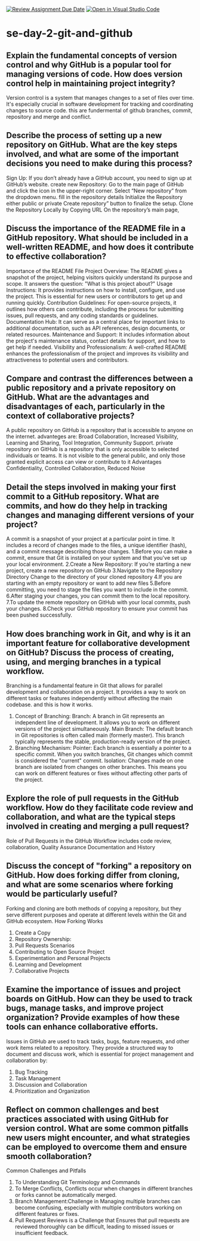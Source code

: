 [![Review Assignment Due Date](https://classroom.github.com/assets/deadline-readme-button-22041afd0340ce965d47ae6ef1cefeee28c7c493a6346c4f15d667ab976d596c.svg)](https://classroom.github.com/a/8wgCKhpZ)
[![Open in Visual Studio Code](https://classroom.github.com/assets/open-in-vscode-2e0aaae1b6195c2367325f4f02e2d04e9abb55f0b24a779b69b11b9e10269abc.svg)](https://classroom.github.com/online_ide?assignment_repo_id=15588256&assignment_repo_type=AssignmentRepo)
# se-day-2-git-and-github
## Explain the fundamental concepts of version control and why GitHub is a popular tool for managing versions of code. How does version control help in maintaining project integrity?
Version control is a system that manages changes to a set of files over time. It's especially crucial in software development for tracking and coordinating changes to source code. 
this are fundermental of github branches, commit, repository and merge and conflict.


## Describe the process of setting up a new repository on GitHub. What are the key steps involved, and what are some of the important decisions you need to make during this process?
Sign Up: If you don’t already have a GitHub account, you need to sign up at GitHub’s website.
create new Repository: Go to the main page of GitHub and click the icon in the upper-right corner. Select “New repository” from the dropdown menu.
fill in the repository details 
Initialize the Repository either public or private
Create repository” button to finalize the setup.
Clone the Repository Locally by Copying URL On the repository’s main page, 


## Discuss the importance of the README file in a GitHub repository. What should be included in a well-written README, and how does it contribute to effective collaboration?
Importance of the README File
Project Overview: The README gives a snapshot of the project, helping visitors quickly understand its purpose and scope. It answers the question: "What is this project about?"
Usage Instructions: It provides instructions on how to install, configure, and use the project. This is essential for new users or contributors to get up and running quickly.
Contribution Guidelines: For open-source projects, it outlines how others can contribute, including the process for submitting issues, pull requests, and any coding standards or guidelines.
Documentation Hub: It can serve as a central place for important links to additional documentation, such as API references, design documents, or related resources.
Maintenance and Support: It includes information about the project's maintenance status, contact details for support, and how to get help if needed.
Visibility and Professionalism: A well-crafted README enhances the professionalism of the project and improves its visibility and attractiveness to potential users and contributors.


## Compare and contrast the differences between a public repository and a private repository on GitHub. What are the advantages and disadvantages of each, particularly in the context of collaborative projects?
A public repository on GitHub is a repository that is accessible to anyone on the internet.
advanteges are: Broad Collaboration, Increased Visibility, Learning and Sharing, Tool Integration, Community Support.
private repository on GitHub is a repository that is only accessible to selected individuals or teams. It is not visible to the general public, and only those granted explicit access can view or contribute to it
Advantages Confidentiality, Controlled Collaboration, Reduced Noise


## Detail the steps involved in making your first commit to a GitHub repository. What are commits, and how do they help in tracking changes and managing different versions of your project?
A commit is a snapshot of your project at a particular point in time. It includes a record of changes made to the files, a unique identifier (hash), and a commit message describing those changes.
1.Before you can make a commit, ensure that Git is installed on your system and that you've set up your local environment.
2.Create a New Repository: If you’re starting a new project, create a new repository on GitHub
3.Navigate to the Repository Directory Change to the directory of your cloned repository
4.If you are starting with an empty repository or want to add new files
5.Before committing, you need to stage the files you want to include in the commit.
6.After staging your changes, you can commit them to the local repository.
7.To update the remote repository on GitHub with your local commits, push your changes.
8.Check your GitHub repository to ensure your commit has been pushed successfully.


## How does branching work in Git, and why is it an important feature for collaborative development on GitHub? Discuss the process of creating, using, and merging branches in a typical workflow.
Branching is a fundamental feature in Git that allows for parallel development and collaboration on a project. It provides a way to work on different tasks or features independently without affecting the main codebase. and this is how it works.
1. Concept of Branching:
Branch: A branch in Git represents an independent line of development. It allows you to work on different versions of the project simultaneously.
Main Branch: The default branch in Git repositories is often called main (formerly master). This branch typically represents the stable, production-ready version of the project.
2. Branching Mechanism:
Pointer: Each branch is essentially a pointer to a specific commit. When you switch branches, Git changes which commit is considered the "current" commit.
Isolation: Changes made on one branch are isolated from changes on other branches. This means you can work on different features or fixes without affecting other parts of the project.


## Explore the role of pull requests in the GitHub workflow. How do they facilitate code review and collaboration, and what are the typical steps involved in creating and merging a pull request?
Role of Pull Requests in the GitHub Workflow includes 
code review, 
collaboration, 
Quality Assurance
Documentation and History



## Discuss the concept of "forking" a repository on GitHub. How does forking differ from cloning, and what are some scenarios where forking would be particularly useful?
Forking and cloning are both methods of copying a repository, but they serve different purposes and operate at different levels within the Git and GitHub ecosystem.
How Forking Works
1. Create a Copy
2. Repository Ownership:
3. Pull Requests
Scenarios
1. Contributing to Open Source Project
2. Experimentation and Personal Projects
3. Learning and Development
4. Collaborative Projects


## Examine the importance of issues and project boards on GitHub. How can they be used to track bugs, manage tasks, and improve project organization? Provide examples of how these tools can enhance collaborative efforts.
Issues in GitHub are used to track tasks, bugs, feature requests, and other work items related to a repository. They provide a structured way to document and discuss work, which is essential for project management and collaboration by:
1. Bug Tracking
2. Task Management
3. Discussion and Collaboration
4. Prioritization and Organization

## Reflect on common challenges and best practices associated with using GitHub for version control. What are some common pitfalls new users might encounter, and what strategies can be employed to overcome them and ensure smooth collaboration?
Common Challenges and Pitfalls
1. To Understanding Git Terminology and Commands
2. To Merge Conflicts, Conflicts occur when changes in different branches or forks cannot be automatically merged.
3. Branch Management:Challenge in Managing multiple branches can become confusing, especially with multiple contributors working on different features or fixes.
4. Pull Request Reviews is a Challenge that Ensures that pull requests are reviewed thoroughly can be difficult, leading to missed issues or insufficient feedback.

